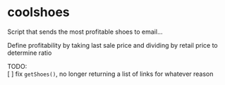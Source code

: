 # coolshoes
Script that sends the most profitable shoes to email...

Define profitability by taking last sale price and dividing by retail price to determine ratio

TODO: <br>
[ ] fix `getShoes()`, no longer returning a list of links for whatever reason
